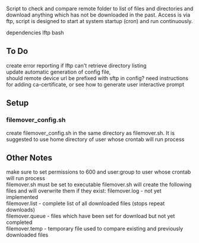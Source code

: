 Script to check and compare remote folder to list of files and directories and download anything which has not be downloaded in the past. Access is via ftp, script is designed to start at system startup (cron) and run continuously.

dependencies
lftp
bash


## To Do
create error reporting if lftp can't retrieve directory listing  
update automatic generation of config file,  
should remote device url be prefixed with sftp in config?
need instructions for adding ca-certificate, or see how to generate user interactive prompt  

## Setup
### filemover_config.sh
create filemover_config.sh in the same directory as filemover.sh.
It is suggested to use home directory of user whose crontab will run process


## Other Notes
make sure to set permissions to 600 and user:group to user whose crontab will run process  
filemover.sh must be set to executable
filemover.sh will create the following files and will overwrite them if they exist:
  filemover.log  - not yet implemented  
  filemover.list  - complete list of all downloaded files (stops repeat downloads)  
  filemover.queue - files which have been set for download but not yet completed  
  filemover.temp - temporary file used to compare existing and previously downloaded files  
